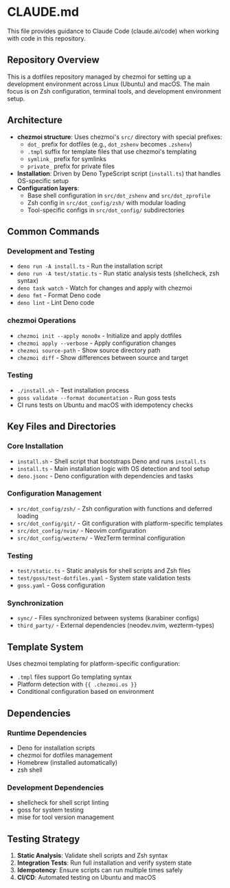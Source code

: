 # CLAUDE.md

This file provides guidance to Claude Code (claude.ai/code) when working with code in this repository.

## Repository Overview

This is a dotfiles repository managed by chezmoi for setting up a development environment across Linux (Ubuntu) and macOS. The main focus is on Zsh configuration, terminal tools, and development environment setup.

## Architecture

- **chezmoi structure**: Uses chezmoi's `src/` directory with special prefixes:
  - `dot_` prefix for dotfiles (e.g., `dot_zshenv` becomes `.zshenv`)
  - `.tmpl` suffix for template files that use chezmoi's templating
  - `symlink_` prefix for symlinks
  - `private_` prefix for private files
- **Installation**: Driven by Deno TypeScript script (`install.ts`) that handles OS-specific setup
- **Configuration layers**:
  - Base shell configuration in `src/dot_zshenv` and `src/dot_zprofile`
  - Zsh config in `src/dot_config/zsh/` with modular loading
  - Tool-specific configs in `src/dot_config/` subdirectories

## Common Commands

### Development and Testing

- `deno run -A install.ts` - Run the installation script
- `deno run -A test/static.ts` - Run static analysis tests (shellcheck, zsh syntax)
- `deno task watch` - Watch for changes and apply with chezmoi
- `deno fmt` - Format Deno code
- `deno lint` - Lint Deno code

### chezmoi Operations

- `chezmoi init --apply mono0x` - Initialize and apply dotfiles
- `chezmoi apply --verbose` - Apply configuration changes
- `chezmoi source-path` - Show source directory path
- `chezmoi diff` - Show differences between source and target

### Testing

- `./install.sh` - Test installation process
- `goss validate --format documentation` - Run goss tests
- CI runs tests on Ubuntu and macOS with idempotency checks

## Key Files and Directories

### Core Installation

- `install.sh` - Shell script that bootstraps Deno and runs `install.ts`
- `install.ts` - Main installation logic with OS detection and tool setup
- `deno.jsonc` - Deno configuration with dependencies and tasks

### Configuration Management

- `src/dot_config/zsh/` - Zsh configuration with functions and deferred loading
- `src/dot_config/git/` - Git configuration with platform-specific templates
- `src/dot_config/nvim/` - Neovim configuration
- `src/dot_config/wezterm/` - WezTerm terminal configuration

### Testing

- `test/static.ts` - Static analysis for shell scripts and Zsh files
- `test/goss/test-dotfiles.yaml` - System state validation tests
- `goss.yaml` - Goss configuration

### Synchronization

- `sync/` - Files synchronized between systems (karabiner configs)
- `third_party/` - External dependencies (neodev.nvim, wezterm-types)

## Template System

Uses chezmoi templating for platform-specific configuration:

- `.tmpl` files support Go templating syntax
- Platform detection with `{{ .chezmoi.os }}`
- Conditional configuration based on environment

## Dependencies

### Runtime Dependencies

- Deno for installation scripts
- chezmoi for dotfiles management
- Homebrew (installed automatically)
- zsh shell

### Development Dependencies

- shellcheck for shell script linting
- goss for system testing
- mise for tool version management

## Testing Strategy

1. **Static Analysis**: Validate shell scripts and Zsh syntax
2. **Integration Tests**: Run full installation and verify system state
3. **Idempotency**: Ensure scripts can run multiple times safely
4. **CI/CD**: Automated testing on Ubuntu and macOS
